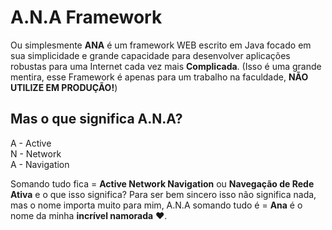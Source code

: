 # A.N.A Framework

Ou simplesmente **ANA** é um framework WEB escrito em Java focado em sua simplicidade e grande capacidade
para desenvolver aplicações robustas para uma Internet cada vez mais **Complicada**. (Isso é uma grande mentira, 
esse Framework é apenas para um trabalho na faculdade, **NÃO UTILIZE EM PRODUÇÃO!**)

## Mas o que significa A.N.A?

A - Active  
N - Network  
A - Navigation  

Somando tudo fica = **Active Network Navigation** ou **Navegação de Rede Ativa** e o que isso significa? 
Para ser bem sincero isso não significa nada, mas o nome importa muito para mim, A.N.A somando tudo é = **Ana**
é o nome da minha **incrível namorada** ❤️.

